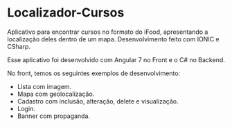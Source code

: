 # Localizador-Cursos
Aplicativo para encontrar cursos no formato do iFood, apresentando a localização deles dentro de um mapa. Desenvolvimento feito com IONIC e CSharp.

Esse aplicativo foi desenvolvido com Angular 7 no Front e o C# no Backend.

No front, temos os seguintes exemplos de desenvolvimento:

- Lista com imagem.
- Mapa com geolocalização.
- Cadastro com inclusão, alteração, delete e visualização.
- Login.
- Banner com propaganda.
